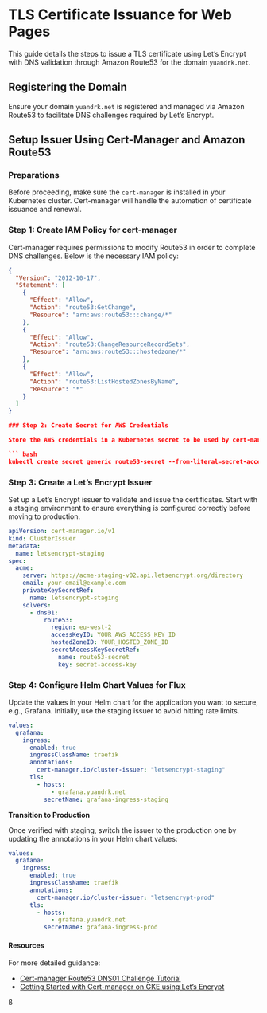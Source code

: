 # TLS Certificate Issuance for Web Pages

This guide details the steps to issue a TLS certificate using Let’s Encrypt with DNS validation through Amazon Route53 for the domain `yuandrk.net`.

## Registering the Domain

Ensure your domain `yuandrk.net` is registered and managed via Amazon Route53 to facilitate DNS challenges required by Let’s Encrypt.

## Setup Issuer Using Cert-Manager and Amazon Route53

### Preparations

Before proceeding, make sure the `cert-manager` is installed in your Kubernetes cluster. Cert-manager will handle the automation of certificate issuance and renewal.

### Step 1: Create IAM Policy for cert-manager

Cert-manager requires permissions to modify Route53 in order to complete DNS challenges. Below is the necessary IAM policy:

```json
{
  "Version": "2012-10-17",
  "Statement": [
    {
      "Effect": "Allow",
      "Action": "route53:GetChange",
      "Resource": "arn:aws:route53:::change/*"
    },
    {
      "Effect": "Allow",
      "Action": "route53:ChangeResourceRecordSets",
      "Resource": "arn:aws:route53:::hostedzone/*"
    },
    {
      "Effect": "Allow",
      "Action": "route53:ListHostedZonesByName",
      "Resource": "*"
    }
  ]
}

### Step 2: Create Secret for AWS Credentials

Store the AWS credentials in a Kubernetes secret to be used by cert-manager. Replace the secret-access-key value with your actual AWS secret access key.

``` bash
kubectl create secret generic route53-secret --from-literal=secret-access-key="YOUR_AWS_SECRET_ACCESS_KEY"
```

### Step 3: Create a Let’s Encrypt Issuer

Set up a Let’s Encrypt issuer to validate and issue the certificates. Start with a staging environment to ensure everything is configured correctly before moving to production.

``` yaml 
apiVersion: cert-manager.io/v1
kind: ClusterIssuer
metadata:
  name: letsencrypt-staging
spec:
  acme:
    server: https://acme-staging-v02.api.letsencrypt.org/directory
    email: your-email@example.com
    privateKeySecretRef:
      name: letsencrypt-staging
    solvers:
      - dns01:
          route53:
            region: eu-west-2
            accessKeyID: YOUR_AWS_ACCESS_KEY_ID
            hostedZoneID: YOUR_HOSTED_ZONE_ID
            secretAccessKeySecretRef:
              name: route53-secret
              key: secret-access-key
```

### Step 4: Configure Helm Chart Values for Flux

Update the values in your Helm chart for the application you want to secure, e.g., Grafana. Initially, use the staging issuer to avoid hitting rate limits.

``` yaml 
values: 
  grafana:
    ingress:
      enabled: true
      ingressClassName: traefik
      annotations:
        cert-manager.io/cluster-issuer: "letsencrypt-staging"
      tls:
        - hosts:
            - grafana.yuandrk.net
          secretName: grafana-ingress-staging
```
**Transition to Production**

Once verified with staging, switch the issuer to the production one by updating the annotations in your Helm chart values:

``` yaml 
values:
  grafana:
    ingress:
      enabled: true
      ingressClassName: traefik
      annotations:
        cert-manager.io/cluster-issuer: "letsencrypt-prod"
      tls:
        - hosts:
            - grafana.yuandrk.net
          secretName: grafana-ingress-prod
```

#### Resources 

For more detailed guidance:

- [Cert-manager Route53 DNS01 Challenge Tutorial](https://voyagermesh.com/docs/v2024.3.18/guides/cert-manager/dns01_challenge/aws-route53/)
- [Getting Started with Cert-manager on GKE using Let’s Encrypt](https://cert-manager.io/docs/tutorials/getting-started-with-cert-manager-on-google-kubernetes-engine-using-lets-encrypt-for-ingress-ssl/#7-create-an-issuer-for-lets-encrypt-staging)

ß